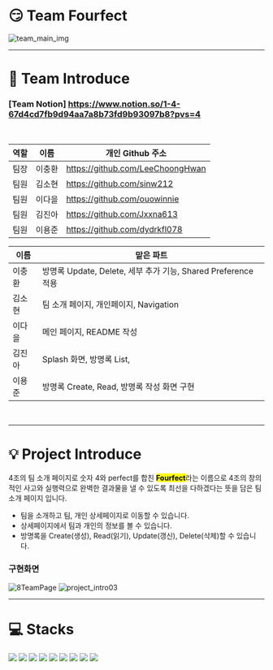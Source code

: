 # 😏 Team Fourfect
![team_main_img](https://github.com/Team4Page/TeamPage/assets/139089298/0533c0f3-4313-4385-a50f-ff78fe7a6556)

---
<div><h1>🔗 Team Introduce</h1></div>

### [Team Notion] <https://www.notion.so/1-4-67d4cd7fb9d94aa7a8b73fd9b93097b8?pvs=4>

<br>

| 역할 | 이름   | 개인 Github 주소                 |
| --- | ------ |----------------------------------|
| 팀장 | 이충환 |<https://github.com/LeeChoongHwan>|
| 팀원 | 김소현 |<https://github.com/sinw212>      |
| 팀원 | 이다을 |<https://github.com/ouowinnie>    |
| 팀원 | 김진아 |<https://github.com/Jxxna613>     |
| 팀원 | 이용준 |<https://github.com/dydrkfl078>   |

| 이름   | 맡은 파트                               |
| ------ |----------------------------------------|
| 이충환 |방명록 Update, Delete, 세부 추가 기능, Shared Preference 적용|
| 김소현 |팀 소개 페이지, 개인페이지, Navigation|
| 이다을 |메인 페이지, README 작성|
| 김진아 |Splash 화면, 방명록 List,|
| 이용준 |방명록 Create, Read, 방명록 작성 화면 구현|

<br>

---
<div><h1>💡 Project Introduce</h1></div>
4조의 팀 소개 페이지로 숫자 4와 perfect를 합친 <mark style="font-weight:bold">Fourfect</mark>라는 이름으로 4조의 창의적인 사고와 실행력으로 완벽한 결과물을 낼 수 있도록 최선을 다하겠다는 뜻을 담은 팀 소개 페이지 입니다.

<br>

- 팀을 소개하고 팀, 개인 상세페이지로 이동할 수 있습니다.
- 상세페이지에서 팀과 개인의 정보를 볼 수 있습니다.
- 방명록을 Create(생성), Read(읽기), Update(갱신), Delete(삭제)할 수 있습니다.


### 구현화면
![8TeamPage](https://github.com/sinw212/HotelReservation/assets/53486320/99318b80-5e21-42cf-8843-40ab7cf14aa3)
![project_intro03](https://github.com/Team4Page/TeamPage/assets/139089298/b759640a-6709-422c-8589-8207617cca71)

---

<div align=left><h1>💻 Stacks</h1></div>
<div align=left>
<img src="https://img.shields.io/badge/Flutter-02569B.svg?style=for-the-badge&logo=Flutter&logoColor=white">
<img src="https://img.shields.io/badge/dart-02569B.svg?style=for-the-badge&logo=dart&logoColor=white">
<img src="https://img.shields.io/badge/Visual Studio Code-007ACC?style=for-the-badge&logo=Visual Studio Code&logoColor=white">
<img src="https://img.shields.io/badge/Git-F05032?style=for-the-badge&logo=Git&logoColor=white">
<img src="https://img.shields.io/badge/GitHub-181717?style=for-the-badge&logo=GitHub&logoColor=white">
<img src="https://img.shields.io/badge/Provider-666666.svg?style=for-the-badge&logoColor=white">
<img src="https://img.shields.io/badge/Shared Preference-666666.svg?style=for-the-badge&logoColor=white">
<img src="https://img.shields.io/badge/webview-666666.svg?style=for-the-badge&logoColor=white">
<img src="https://img.shields.io/badge/splash-666666.svg?style=for-the-badge&logoColor=white">
</div>
